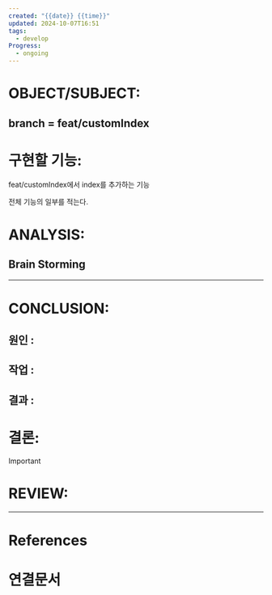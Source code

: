 ```yaml
---
created: "{{date}} {{time}}"
updated: 2024-10-07T16:51
tags:
  - develop
Progress:
  - ongoing
---
```

# OBJECT/SUBJECT:
## branch = feat/customIndex
# 구현할 기능:
feat/customIndex에서
index를 추가하는 기능

전체 기능의 일부를 적는다. 
# ANALYSIS:
## Brain Storming




---
# CONCLUSION:

## 원인 :

## 작업 :

## 결과 :

# 결론:
>[!important]


# REVIEW:


---
# References

# 연결문서
